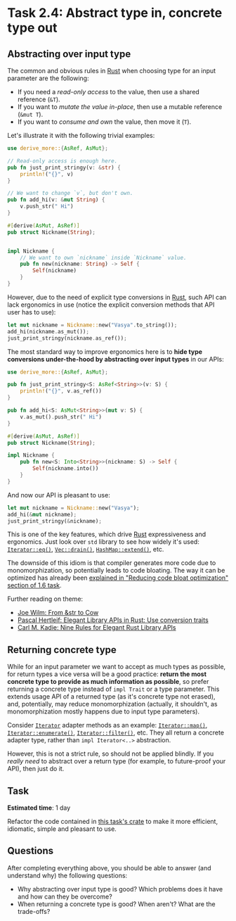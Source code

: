 Task 2.4: Abstract type in, concrete type out
=============================================

## Abstracting over input type

The common and obvious rules in [Rust] when choosing type for an input parameter are the following:

- If you need a _read-only access_ to the value, then use a shared reference (`&T`).
- If you want to _mutate the value in-place_, then use a mutable reference (`&mut T`).
- If you want to _consume and own_ the value, then move it (`T`).

Let's illustrate it with the following trivial examples:

```rust
use derive_more::{AsRef, AsMut};

// Read-only access is enough here.
pub fn just_print_stringy(v: &str) {
    println!("{}", v)
}

// We want to change `v`, but don't own.
pub fn add_hi(v: &mut String) {
    v.push_str(" Hi")
}

#[derive(AsMut, AsRef)]
pub struct Nickname(String);


impl Nickname {
    // We want to own `nickname` inside `Nickname` value. 
    pub fn new(nickname: String) -> Self {
        Self(nickname)
    }
}
```

However, due to the need of explicit type conversions in [Rust], such API can lack ergonomics in use (notice the explicit conversion methods that API user has to use):

```rust
let mut nickname = Nickname::new("Vasya".to_string());
add_hi(nickname.as_mut());
just_print_stringy(nickname.as_ref());
```

The most standard way to improve ergonomics here is to __hide type conversions under-the-hood by abstracting over input types__ in our APIs:

```rust
use derive_more::{AsRef, AsMut};

pub fn just_print_stringy<S: AsRef<String>>(v: S) {
    println!("{}", v.as_ref())
}

pub fn add_hi<S: AsMut<String>>(mut v: S) {
    v.as_mut().push_str(" Hi")
}

#[derive(AsMut, AsRef)]
pub struct Nickname(String);

impl Nickname {
    pub fn new<S: Into<String>>(nickname: S) -> Self {
        Self(nickname.into())
    }
}

```

And now our API is pleasant to use:

```rust
let mut nickname = Nickname::new("Vasya");
add_hi(&mut nickname);
just_print_stringy(&nickname);
```

This is one of the key features, which drive [Rust] expressiveness and ergonomics. Just look over `std` library to see how widely it's used: [`Iterator::eq()`][1], [`Vec::drain()`][2], [`HashMap::extend()`][3], etc.

The downside of this idiom is that compiler generates more code due to monomorphization, so potentially leads to code bloating. The way it can be optimized has already been [explained in "Reducing code bloat optimization" section of 1.6 task][6].

Further reading on theme:

- [Joe Wilm: From &str to Cow][4]
- [Pascal Hertleif: Elegant Library APIs in Rust: Use conversion traits][5]
- [Carl M. Kadie: Nine Rules for Elegant Rust Library APIs][10]

## Returning concrete type

While for an input parameter we want to accept as much types as possible, for return types a vice versa will be a good practice: __return the most concrete type to provide as much information as possible__, so prefer returning a concrete type instead of `impl Trait` or a type parameter. This extends usage API of a returned type (as it's concrete type not erased), and, potentially, may reduce monomorphization (actually, it shouldn't, as monomorphization mostly happens due to input type parameters).

Consider [`Iterator`] adapter methods as an example: [`Iterator::map()`][7], [`Iterator::enumerate()`][8], [`Iterator::filter()`][9], etc. They all return a concrete adapter type, rather than `impl Iterator<..>` abstraction.

However, this is not a strict rule, so should not be applied blindly. If you _really need_ to abstract over a return type (for example, to future-proof your API), then just do it.

## Task

__Estimated time__: 1 day

Refactor the code contained in [this task's crate](src/main.rs) to make it more efficient, idiomatic, simple and pleasant to use.

## Questions

After completing everything above, you should be able to answer (and understand why) the following questions:

- Why abstracting over input type is good? Which problems does it have and how can they be overcome?
- When returning a concrete type is good? When aren't? What are the trade-offs?

[`Iterator`]: https://doc.rust-lang.org/std/iter/trait.Iterator.html
[Rust]: https://www.rust-lang.org

[1]: https://doc.rust-lang.org/std/iter/trait.Iterator.html#method.eq
[2]: https://doc.rust-lang.org/std/vec/struct.Vec.html#method.drain
[3]: https://doc.rust-lang.org/std/collections/struct.HashSet.html#method.extend
[4]: https://jwilm.io/blog/from-str-to-cow
[5]: https://deterministic.space/elegant-apis-in-rust.html#use-conversion-traits
[6]: ../../1_concepts/1_6_dispatch#reducing-code-bloat-optimization
[7]: https://doc.rust-lang.org/std/iter/trait.Iterator.html#method.map
[8]: https://doc.rust-lang.org/std/iter/trait.Iterator.html#method.enumerate
[9]: https://doc.rust-lang.org/std/iter/trait.Iterator.html#method.filter
[10]: https://towardsdatascience.com/nine-rules-for-elegant-rust-library-apis-9b986a465247
